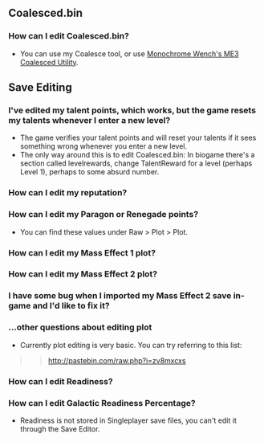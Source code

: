 

## Coalesced.bin ##
### How can I edit Coalesced.bin? ###
  * You can use my Coalesce tool, or use [Monochrome Wench's ME3 Coalesced Utility](http://wenchy.net/me3-coalesced-utility/).

## Save Editing ##
### I've edited my talent points, which works, but the game resets my talents whenever I enter a new level? ###
  * The game verifies your talent points and will reset your talents if it sees something wrong whenever you enter a new level.
  * The only way around this is to edit Coalesced.bin: In biogame there's a section called levelrewards, change TalentReward for a level (perhaps Level 1), perhaps to some absurd number.

### How can I edit my reputation? ###
### How can I edit my Paragon or Renegade points? ###
  * You can find these values under Raw > Plot > Plot.

### How can I edit my Mass Effect 1 plot? ###
### How can I edit my Mass Effect 2 plot? ###
### I have some bug when I imported my Mass Effect 2 save in-game and I'd like to fix it? ###
### ...other questions about editing plot ###
  * Currently plot editing is very basic. You can try referring to this list:
> > http://pastebin.com/raw.php?i=zv8mxcxs

### How can I edit Readiness? ###
### How can I edit Galactic Readiness Percentage? ###
  * Readiness is not stored in Singleplayer save files, you can't edit it through the Save Editor.